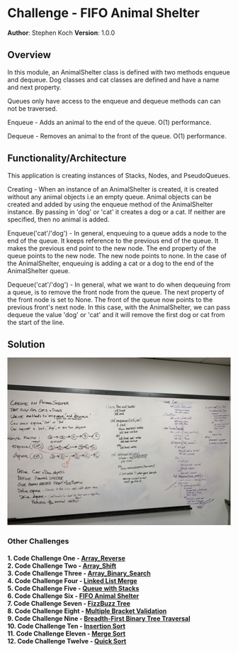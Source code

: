 # Challenge - FIFO Animal Shelter

**Author**: Stephen Koch
**Version**: 1.0.0

## Overview
In this module, an AnimalShelter class is defined with two methods enqueue and dequeue. Dog classes and cat classes are defined and have a name and next property.

Queues only have access to the enqueue and dequeue methods can can not be traversed.

Enqueue - Adds an animal to the end of the queue. O(1) performance.

Dequeue - Removes an animal to the front of the queue. O(1) performance.

## Functionality/Architecture
This application is creating instances of Stacks, Nodes, and PseudoQueues.

Creating - When an instance of an AnimalShelter is created, it is created without any animal objects i.e an empty queue. Animal objects can be created and added by using the enqueue method of the AnimalShelter instance. By passing in 'dog' or 'cat' it creates a dog or a cat. If neither are specified, then no animal is added.

Enqueue('cat'/'dog') - In general, enqueuing to a queue adds a node to the end of the queue. It keeps reference to the previous end of the queue. It makes the previous end point to the new node. The end property of the queue points to the new node. The new node points to none. In the case of the AnimalShelter, enqueuing is adding a cat or a dog to the end of the AnimalShelter queue.

Dequeue('cat'/'dog') - In general, what we want to do when dequeuing from a queue, is to remove the front node from the queue. The next property of the front node is set to None. The front of the queue now points to the previous front's next node. In this case, with the AnimalShelter, we can pass dequeue the value 'dog' or 'cat' and it will remove the first dog or cat from the start of the line.

## Solution
![FIFO Animal Shelter](../../assets/FIFO_animal_shelter.jpeg)

### Other Challenges
#### 1. Code Challenge One - [Array_Reverse](https://github.com/kochsj/python-data-structures-and-algorithms/challenges/array_reverse.py)<br>2. Code Challenge Two - [Array_Shift](https://github.com/kochsj/python-data-structures-and-algorithms/challenges/array_shift)<br>3. Code Challenge Three - [Array_Binary_Search](https://github.com/kochsj/python-data-structures-and-algorithms/tree/master/challenges/array_binary_search)<br>4. Code Challenge Four - [Linked List Merge](https://github.com/kochsj/python-data-structures-and-algorithms/tree/master/challenges/ll_merge)<br>5. Code Challenge Five - [Queue with Stacks](https://github.com/kochsj/python-data-structures-and-algorithms/tree/master/challenges/queue_with_stacks)<br>6. Code Challenge Six - [FIFO Animal Shelter](https://github.com/kochsj/python-data-structures-and-algorithms/tree/master/challenges/fifo_animal_shelter)<br>7. Code Challenge Seven - [FizzBuzz Tree](https://github.com/kochsj/python-data-structures-and-algorithms/tree/master/challenges/fizz_buzz_tree)<br>8. Code Challenge Eight - [Multiple Bracket Validation](https://github.com/kochsj/python-data-structures-and-algorithms/tree/master/challenges/multi_bracket_validation)<br>9. Code Challenge Nine - [Breadth-First Binary Tree Traversal](https://github.com/kochsj/python-data-structures-and-algorithms/tree/master/challenges/breadth_first_tree)<br>10. Code Challenge Ten - [Insertion Sort](https://github.com/kochsj/python-data-structures-and-algorithms/tree/master/challenges/insertion_sort)<br>11. Code Challenge Eleven - [Merge Sort](https://github.com/kochsj/python-data-structures-and-algorithms/tree/master/challenges/merge_sort)<br>12. Code Challenge Twelve - [Quick Sort](https://github.com/kochsj/python-data-structures-and-algorithms/tree/master/challenges/quick_sort)


